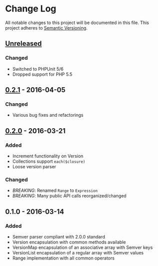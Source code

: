 # Change Log
All notable changes to this project will be documented in this file.
This project adheres to [Semantic Versioning](http://semver.org/).

## [Unreleased]
### Changed
- Switched to PHPUnit 5/6
- Dropped support for PHP 5.5

## [0.2.1] - 2016-04-05
### Changed
- Various bug fixes and refactorings

## [0.2.0] - 2016-03-21
### Added
- Increment functionality on Version
- Collections support `each($closure)`
- Loose version parser

### Changed
- *BREAKING*: Renamed `Range` to `Expression`
- *BREAKING*: Many public API calls reorganized/changed

## 0.1.0 - 2016-03-14
### Added
- Semver parser compliant with 2.0.0 standard
- Version encapsulation with common methods available
- VersionMap encapsulation of an associative array with Semver keys
- VersionList encapsulation of a regular array with Semver values
- Range implementation with all common operators

[Unreleased]: https://github.com/omines/semver/compare/0.2.1...master
[0.2.1]: https://github.com/omines/semver/compare/0.2.0...0.2.1
[0.2.0]: https://github.com/omines/semver/compare/0.1.0...0.2.0
